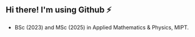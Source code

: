 ## Hi there! I'm using Github ⚡

+ BSc (2023) and MSc (2025) in Applied Mathematics & Physics, MIPT. 

<!--Here are some of my projects and achievements:



<!--
**alex-petrov-git/alex-petrov-git** is a ✨ _special_ ✨ repository because its `README.md` (this file) appears on your GitHub profile.

Here are some ideas to get you started:

- 🔭 I’m currently working on ...
- 🌱 I’m currently learning ...
- 👯 I’m looking to collaborate on ...
- 🤔 I’m looking for help with ...
- 💬 Ask me about ...
- 📫 How to reach me: ...
- 😄 Pronouns: ...
- ⚡ Fun fact: ...
-->

